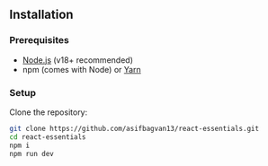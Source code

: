 ## Installation

### Prerequisites
- [Node.js](https://nodejs.org/) (v18+ recommended)
- npm (comes with Node) or [Yarn](https://yarnpkg.com/)

### Setup

Clone the repository:
```bash
git clone https://github.com/asifbagvan13/react-essentials.git
cd react-essentials
npm i
npm run dev

